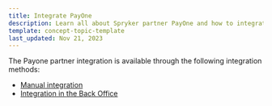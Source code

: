 ```yaml
---
title: Integrate PayOne
description: Learn all about Spryker partner PayOne and how to integrate PayOne in to your Spryker project.
template: concept-topic-template
last_updated: Nov 21, 2023
---
```


The Payone partner integration is available through the following integration methods:

- [Manual integration](/docs/pbc/all/payment-service-provider/{{page.version}}/base-shop/third-party-integrations/payone/manual-integration/integrate-payone.html)
- [Integration in the Back Office](/docs/pbc/all/payment-service-provider/{{page.version}}/base-shop/third-party-integrations/payone/app-composition-platform-integration/payone-acp-app.html)
